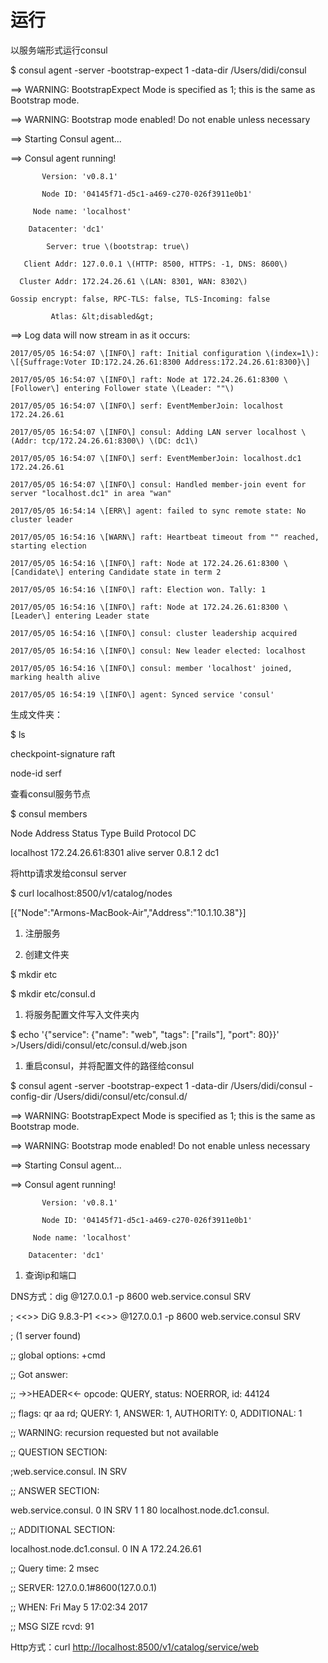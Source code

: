 # 运行

以服务端形式运行consul

$  consul agent -server -bootstrap-expect 1 -data-dir /Users/didi/consul

==&gt; WARNING: BootstrapExpect Mode is specified as 1; this is the same as Bootstrap mode.

==&gt; WARNING: Bootstrap mode enabled! Do not enable unless necessary

==&gt; Starting Consul agent...

==&gt; Consul agent running!

```
       Version: 'v0.8.1'

       Node ID: '04145f71-d5c1-a469-c270-026f3911e0b1'

     Node name: 'localhost'

    Datacenter: 'dc1'

        Server: true \(bootstrap: true\)

   Client Addr: 127.0.0.1 \(HTTP: 8500, HTTPS: -1, DNS: 8600\)

  Cluster Addr: 172.24.26.61 \(LAN: 8301, WAN: 8302\)

Gossip encrypt: false, RPC-TLS: false, TLS-Incoming: false

         Atlas: &lt;disabled&gt;
```

==&gt; Log data will now stream in as it occurs:

```
2017/05/05 16:54:07 \[INFO\] raft: Initial configuration \(index=1\): \[{Suffrage:Voter ID:172.24.26.61:8300 Address:172.24.26.61:8300}\]

2017/05/05 16:54:07 \[INFO\] raft: Node at 172.24.26.61:8300 \[Follower\] entering Follower state \(Leader: ""\)

2017/05/05 16:54:07 \[INFO\] serf: EventMemberJoin: localhost 172.24.26.61

2017/05/05 16:54:07 \[INFO\] consul: Adding LAN server localhost \(Addr: tcp/172.24.26.61:8300\) \(DC: dc1\)

2017/05/05 16:54:07 \[INFO\] serf: EventMemberJoin: localhost.dc1 172.24.26.61

2017/05/05 16:54:07 \[INFO\] consul: Handled member-join event for server "localhost.dc1" in area "wan"

2017/05/05 16:54:14 \[ERR\] agent: failed to sync remote state: No cluster leader

2017/05/05 16:54:16 \[WARN\] raft: Heartbeat timeout from "" reached, starting election

2017/05/05 16:54:16 \[INFO\] raft: Node at 172.24.26.61:8300 \[Candidate\] entering Candidate state in term 2

2017/05/05 16:54:16 \[INFO\] raft: Election won. Tally: 1

2017/05/05 16:54:16 \[INFO\] raft: Node at 172.24.26.61:8300 \[Leader\] entering Leader state

2017/05/05 16:54:16 \[INFO\] consul: cluster leadership acquired

2017/05/05 16:54:16 \[INFO\] consul: New leader elected: localhost

2017/05/05 16:54:16 \[INFO\] consul: member 'localhost' joined, marking health alive

2017/05/05 16:54:19 \[INFO\] agent: Synced service 'consul'
```

生成文件夹：

$ ls

checkpoint-signature    raft

node-id            serf

查看consul服务节点

$ consul members

Node       Address            Status  Type    Build  Protocol  DC

localhost  172.24.26.61:8301  alive   server  0.8.1  2         dc1

将http请求发给consul server

$ curl localhost:8500/v1/catalog/nodes

\[{"Node":"Armons-MacBook-Air","Address":"10.1.10.38"}\]

1. 注册服务

2. 创建文件夹

$ mkdir etc

$ mkdir etc/consul.d

1. 将服务配置文件写入文件夹内

$  echo '{"service": {"name": "web", "tags": \["rails"\], "port": 80}}'  &gt;/Users/didi/consul/etc/consul.d/web.json

1. 重启consul，并将配置文件的路径给consul

$  consul agent -server -bootstrap-expect 1 -data-dir /Users/didi/consul   -config-dir /Users/didi/consul/etc/consul.d/

==&gt; WARNING: BootstrapExpect Mode is specified as 1; this is the same as Bootstrap mode.

==&gt; WARNING: Bootstrap mode enabled! Do not enable unless necessary

==&gt; Starting Consul agent...

==&gt; Consul agent running!

```
       Version: 'v0.8.1'

       Node ID: '04145f71-d5c1-a469-c270-026f3911e0b1'

     Node name: 'localhost'

    Datacenter: 'dc1'
```

1. 查询ip和端口

DNS方式：dig @127.0.0.1 -p 8600 web.service.consul SRV

; &lt;&lt;&gt;&gt; DiG 9.8.3-P1 &lt;&lt;&gt;&gt; @127.0.0.1 -p 8600 web.service.consul SRV

; \(1 server found\)

;; global options: +cmd

;; Got answer:

;; -&gt;&gt;HEADER&lt;&lt;- opcode: QUERY, status: NOERROR, id: 44124

;; flags: qr aa rd; QUERY: 1, ANSWER: 1, AUTHORITY: 0, ADDITIONAL: 1

;; WARNING: recursion requested but not available



;; QUESTION SECTION:

;web.service.consul.		IN	SRV



;; ANSWER SECTION:

web.service.consul.	0	IN	SRV	1 1 80 localhost.node.dc1.consul.



;; ADDITIONAL SECTION:

localhost.node.dc1.consul. 0	IN	A	172.24.26.61



;; Query time: 2 msec

;; SERVER: 127.0.0.1\#8600\(127.0.0.1\)

;; WHEN: Fri May  5 17:02:34 2017

;; MSG SIZE  rcvd: 91



Http方式：curl [http://localhost:8500/v1/catalog/service/web](http://localhost:8500/v1/catalog/service/web)


